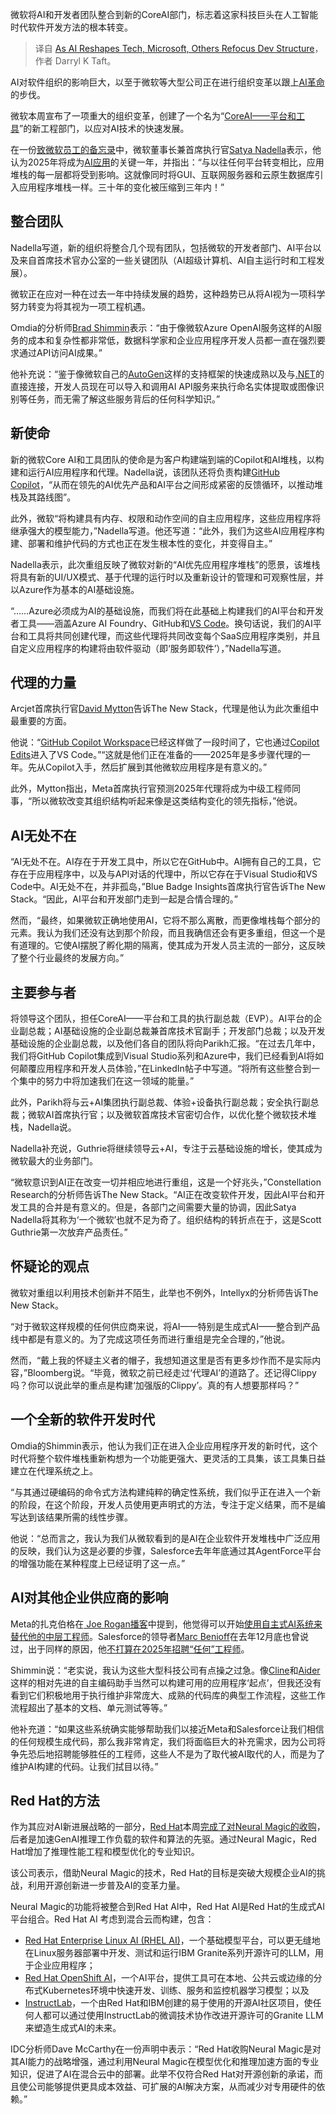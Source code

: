 
<!--
title: AI重塑科技，微软等公司重新调整开发架构
cover: https://cdn.thenewstack.io/media/2025/01/cfd53e53-curated-lifestyle-zgye7fcyk38-unsplash.jpg
-->

微软将AI和开发者团队整合到新的CoreAI部门，标志着这家科技巨头在人工智能时代软件开发方法的根本转变。

> 译自 [As AI Reshapes Tech, Microsoft, Others Refocus Dev Structure](https://thenewstack.io/as-ai-reshapes-tech-microsoft-others-refocus-dev-structure/)，作者 Darryl K Taft。

AI对软件组织的影响巨大，以至于微软等大型公司正在进行组织变革以跟上[AI革命](https://thenewstack.io/how-the-genai-revolution-reminds-us-of-1990s-computing/)的步伐。

微软本周宣布了一项重大的组织变革，创建了一个名为“[CoreAI——平台和工具](https://blogs.microsoft.com/blog/2025/01/13/introducing-core-ai-platform-and-tools/)”的新工程部门，以应对AI技术的快速发展。

在一份[致微软员工的备忘录](https://blogs.microsoft.com/blog/2025/01/13/introducing-core-ai-platform-and-tools/)中，微软董事长兼首席执行官[Satya Nadella](https://www.linkedin.com/in/satyanadella/)表示，他认为2025年将成为[AI应用](https://thenewstack.io/top-7-tools-for-building-multimodal-ai-applications/)的关键一年，并指出：“与以往任何平台转变相比，应用堆栈的每一层都将受到影响。这就像同时将GUI、互联网服务器和云原生数据库引入应用程序堆栈一样。三十年的变化被压缩到三年内！”

## 整合团队

Nadella写道，新的组织将整合几个现有团队，包括微软的开发者部门、AI平台以及来自首席技术官办公室的一些关键团队（AI超级计算机、AI自主运行时和工程发展）。

微软正在应对一种在过去一年中持续发展的趋势，这种趋势已从将AI视为一项科学努力转变为将其视为一项工程机遇。

Omdia的分析师[Brad Shimmin](https://www.linkedin.com/in/bradshimmin/)表示：“由于像微软Azure OpenAI服务这样的AI服务的成本和复杂性都非常低，数据科学家和企业应用程序开发人员都一直在强烈要求通过API访问AI成果。”

他补充说：“鉴于像微软自己的[AutoGen](https://thenewstack.io/microsoft-builds-autogen-studio-for-ai-agent-prototyping/)这样的支持框架的快速成熟以及与[.NET](https://thenewstack.io/herodevs-throws-net-6-users-a-post-deprecation-lifeline/)的直接连接，开发人员现在可以导入和调用AI API服务来执行命名实体提取或图像识别等任务，而无需了解这些服务背后的任何科学知识。”

## 新使命

新的微软Core AI和工具团队的使命是为客户构建端到端的Copilot和AI堆栈，以构建和运行AI应用程序和代理。Nadella说，该团队还将负责构建[GitHub Copilot](https://thenewstack.io/github-copilot-a-powerful-controversial-autocomplete-for-developers/)，“从而在领先的AI优先产品和AI平台之间形成紧密的反馈循环，以推动堆栈及其路线图”。

此外，微软“将构建具有内存、权限和动作空间的自主应用程序，这些应用程序将继承强大的模型能力，”Nadella写道。他还写道：“此外，我们为这些AI应用程序构建、部署和维护代码的方式也正在发生根本性的变化，并变得自主。”

Nadella表示，此次重组反映了微软对新的“AI优先应用程序堆栈”的愿景，该堆栈将具有新的UI/UX模式、基于代理的运行时以及重新设计的管理和可观察性层，并以Azure作为基本的AI基础设施。

“……Azure必须成为AI的基础设施，而我们将在此基础上构建我们的AI平台和开发者工具——涵盖Azure AI Foundry、GitHub和[VS Code](https://thenewstack.io/microsoft-makes-github-copilot-free-in-vs-code/)。换句话说，我们的AI平台和工具将共同创建代理，而这些代理将共同改变每个SaaS应用程序类别，并且自定义应用程序的构建将由软件驱动（即‘服务即软件’），”Nadella写道。

## 代理的力量

Arcjet首席执行官[David Mytton](https://www.linkedin.com/in/davidmytton/)告诉The New Stack，代理是他认为此次重组中最重要的方面。

他说：“[GitHub Copilot Workspace](https://githubnext.com/projects/copilot-workspace)已经这样做了一段时间了，它也通过[Copilot Edits](https://code.visualstudio.com/docs/copilot/copilot-edits)进入了VS Code。”“这就是他们正在准备的——2025年是多步骤代理的一年。先从Copilot入手，然后扩展到其他微软应用程序是有意义的。”

此外，Mytton指出，Meta首席执行官预测2025年代理将成为中级工程师同事，“所以微软改变其组织结构听起来像是这类结构变化的领先指标，”他说。


## AI无处不在

“AI无处不在。AI存在于开发工具中，所以它在GitHub中。AI拥有自己的工具，它存在于应用程序中，以及与API对话的代理中，所以它存在于Visual Studio和VS Code中。AI无处不在，并非孤岛，”Blue Badge Insights首席执行官告诉The New Stack。“因此，AI平台和开发部门走到一起是合情合理的。”

然而，“最终，如果微软正确地使用AI，它将不那么离散，而更像堆栈每个部分的元素。我认为我们还没有达到那个阶段，而且我确信还会有更多重组，但这一个是有道理的。它使AI摆脱了孵化期的隔离，使其成为开发人员主流的一部分，这反映了整个行业最终的发展方向。”


## 主要参与者

将领导这个团队，担任CoreAI——平台和工具的执行副总裁（EVP）。AI平台的企业副总裁；AI基础设施的企业副总裁兼首席技术官副手；开发部门总裁；以及开发基础设施的企业副总裁，以及他们各自的团队将向Parikh汇报。“在过去几年中，我们将GitHub Copilot集成到Visual Studio系列和Azure中，我们已经看到AI将如何颠覆应用程序和开发人员体验，”在LinkedIn帖子中写道。“将所有这些整合到一个集中的努力中将加速我们在这一领域的能量。”

此外，Parikh将与云+AI集团执行副总裁、体验+设备执行副总裁；安全执行副总裁；微软AI首席执行官；以及微软首席技术官密切合作，以优化整个微软技术堆栈，Nadella说。

Nadella补充说，Guthrie将继续领导云+AI，专注于云基础设施的增长，使其成为微软最大的业务部门。

“微软意识到AI正在改变一切并相应地进行重组，这是一个好兆头，”Constellation Research的分析师告诉The New Stack。“AI正在改变软件开发，因此AI平台和开发工具的合并是有意义的。但是，各部门之间需要大量的协调，因此Satya Nadella将其称为‘一个微软’也就不足为奇了。组织结构的转折点在于，这是Scott Guthrie第一次放弃产品责任。”


## 怀疑论的观点

微软对重组以利用技术创新并不陌生，此举也不例外，Intellyx的分析师告诉The New Stack。

“对于微软这样规模的任何供应商来说，将AI——特别是生成式AI——整合到产品线中都是有意义的。为了完成这项任务而进行重组是完全合理的，”他说。

然而，“戴上我的怀疑主义者的帽子，我想知道这里是否有更多炒作而不是实际内容，”Bloomberg说。“毕竟，微软之前已经走过‘代理AI’的道路了。还记得Clippy吗？你可以说此举的重点是构建‘加强版的Clippy’。真的有人想要那样吗？”


## 一个全新的软件开发时代

Omdia的Shimmin表示，他认为我们正在进入企业应用程序开发的新时代，这个时代将整个软件堆栈重新构想为一个功能更强大、更灵活的工具集，该工具集日益建立在代理系统之上。

“与其通过硬编码的命令式方法构建纯粹的确定性系统，我们似乎正在进入一个新的阶段，在这个阶段，开发人员使用更声明式的方法，专注于定义结果，而不是编写达到该结果所需的线性步骤。

他说：“总而言之，我认为我们从微软看到的是AI在企业软件开发堆栈中广泛应用的反映，我们认为这是必要的步骤，Salesforce去年年底通过其AgentForce平台的增强功能在某种程度上已经证明了这一点。”


## AI对其他企业供应商的影响

Meta的扎克伯格在[ Joe Rogan播客](https://www.youtube.com/watch?v=7k1ehaE0bdU&t=7687s)中提到，他觉得可以开始[使用自主式AI系统来替代他的中层工程师](https://www.businessinsider.com/mark-zuckerberg-meta-ai-replace-engineers-coders-joe-rogan-podcast-2025-1)。Salesforce的领导者[Marc Benioff](https://www.linkedin.com/in/marcbenioff/)在去年12月底也曾说过，出于同样的原因，他[不打算在2025年招聘“任何”工程师](https://www.windowscentral.com/software-apps/work-productivity/salesforce-is-seriously-debating-software-engineer-hires-in-2025)。

Shimmin说：“老实说，我认为这些大型科技公司有点操之过急。像[Cline](https://github.com/cline/cline)和[Aider](https://aider.chat/)这样的相对先进的自主编码助手当然可以构建可用的应用程序‘起点’，但我还没有看到它们积极地用于执行维护非常庞大、成熟的代码库的典型工作流程，这些工作流程超出了基本的文档、单元测试等等。”

他补充道：“如果这些系统确实能够帮助我们以接近Meta和Salesforce让我们相信的任何规模生成代码，那么我非常肯定，我们将面临巨大的补充需求，因为公司将争先恐后地招聘能够胜任的工程师，这些人不是为了取代被AI取代的人，而是为了维护AI构建的代码。让我们拭目以待。”


## Red Hat的方法

作为其应对AI新进展战略的一部分，[Red Hat](https://www.openshift.com/try?utm_content=inline+mention)本周[完成了对Neural Magic的收购](https://www.redhat.com/en/about/press-releases/red-hat-completes-acquisition-neural-magic-fuel-optimized-generative-ai-innovation-across-hybrid-cloud)，后者是加速GenAI推理工作负载的软件和算法的先驱。通过Neural Magic，Red Hat增加了推理性能工程和模型优化的专业知识。

该公司表示，借助Neural Magic的技术，Red Hat的目标是突破大规模企业AI的挑战，利用开源创新进一步普及AI的变革力量。

Neural Magic的功能将被整合到Red Hat AI中，Red Hat AI是Red Hat的生成式AI平台组合。Red Hat AI 考虑到混合云而构建，包含：

* [Red Hat Enterprise Linux AI (RHEL AI)](https://www.redhat.com/en/technologies/linux-platforms/enterprise-linux/ai)，一个基础模型平台，可以更无缝地在Linux服务器部署中开发、测试和运行IBM Granite系列开源许可的LLM，用于企业应用程序；
* [Red Hat OpenShift AI](https://www.redhat.com/en/technologies/cloud-computing/openshift/openshift-ai)，一个AI平台，提供工具可在本地、公共云或边缘的分布式Kubernetes环境中快速开发、训练、服务和监控机器学习模型；以及
* [InstructLab](https://www.redhat.com/en/topics/ai/what-is-instructlab)，一个由Red Hat和IBM创建的易于使用的开源AI社区项目，使任何人都可以通过使用InstructLab的微调技术协作改进开源许可的Granite LLM来塑造生成式AI的未来。

IDC分析师Dave McCarthy在一份声明中表示：“Red Hat收购Neural Magic是对其AI能力的战略增强，通过利用Neural Magic在模型优化和推理加速方面的专业知识，促进了AI在混合云中的部署。此举不仅符合Red Hat对开源创新的承诺，而且使公司能够提供更具成本效益、可扩展的AI解决方案，从而减少对专用硬件的依赖。”
